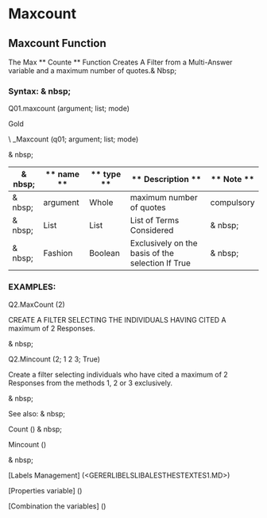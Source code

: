 # Maxcount

## Maxcount Function

The Max ** Counte ** Function Creates A Filter from a Multi-Answer variable and a maximum number of quotes.& Nbsp;

### Syntax: & nbsp;

Q01.maxcount (argument; list; mode)

Gold

\ _Maxcount (q01; argument; list; mode)

& nbsp;

| & nbsp; | ** name ** | ** type ** | ** Description ** | ** Note ** |
| --- | --- | --- | --- | --- |
| & nbsp; | argument | Whole | maximum number of quotes | compulsory |
| & nbsp; | List | List | List of Terms Considered | & nbsp; |
| & nbsp; | Fashion | Boolean | Exclusively on the basis of the selection If True | & nbsp; |

### EXAMPLES:

Q2.MaxCount (2)

CREATE A FILTER SELECTING THE INDIVIDUALS HAVING CITED A maximum of 2 Responses.

& nbsp;

Q2.Mincount (2; 1 2 3; True)

Create a filter selecting individuals who have cited a maximum of 2 Responses from the methods 1, 2 or 3 exclusively.

& nbsp;

See also: & nbsp;

Count () & nbsp;

Mincount ()

& nbsp;

[Labels Management] (<GERERLIBELSLIBALESTHESTEXTES1.MD>)

[Properties variable] (<modify the owner ofvariable.md>)

[Combination the variables] (<combination thevariables1.md>)